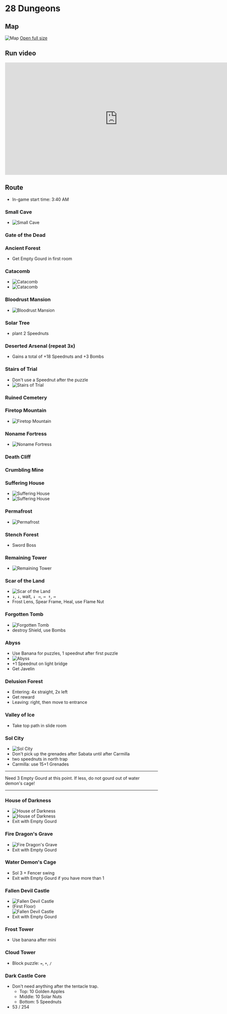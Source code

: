 # 28 Dungeons

## Map

![Map](./assets/28D_map.png)
[Open full size <i class="fa fa-arrows-alt" aria-hidden="true"></i>](./assets/28D_map.png)

## Run video

<iframe width="740" height="370" src="https://www.youtube.com/embed/uHMaErqqU_E" title="Boktai 1 28 Dungeons in 2:16:15" frameborder="0" allowfullscreen></iframe>

## Route

- In-game start time: 3:40 AM

### Small Cave

- ![Small Cave](./assets/28D_small-cave.png)

### Gate of the Dead

### Ancient Forest

- Get Empty Gourd in first room

### Catacomb

- ![Catacomb](./assets/28D_catacomb_1.png)
- ![Catacomb](./assets/28D_catacomb_2.png)

### Bloodrust Mansion

- ![Bloodrust Mansion](./assets/28D_bloodrust-mansion.png)

### Solar Tree

- plant 2 Speednuts

### Deserted Arsenal (repeat 3x)

- Gains a total of +18 Speednuts and +3 Bombs

### Stairs of Trial

- Don't use a Speednut after the puzzle
- ![Stairs of Trial](./assets/28D_stairs-of-trial.png)

### Ruined Cemetery

### Firetop Mountain

- ![Firetop Mountain](./assets/28D_firetop-mountain.png)

### Noname Fortress

- ![Noname Fortress](./assets/28D_noname-fortress.png)

### Death Cliff

### Crumbling Mine

### Suffering House

- ![Suffering House](./assets/28D_suffering-house_1.png)
- ![Suffering House](./assets/28D_suffering-house_2.png)

### Permafrost

- ![Permafrost](./assets/28D_permafrost.png)

### Stench Forest

- Sword Boss

### Remaining Tower

- ![Remaining Tower](./assets/28D_remaining-tower.png)

### Scar of the Land

- ![Scar of the Land](./assets/28D_scar-of-the-land.png)
- <kbd>↓</kbd>, <kbd>↓</kbd>, wait, <kbd>↓ →</kbd>, <kbd>→ ↑</kbd>, <kbd>→</kbd>
- Frost Lens, Spear Frame, Heal, use Flame Nut

### Forgotten Tomb

- ![Forgotten Tomb](./assets/28D_forgotten-tomb.png)
- destroy Shield, use Bombs

### Abyss

- Use Banana for puzzles, 1 speednut after first puzzle
- ![Abyss](./assets/28D_abyss.png)
- +1 Speednut on light bridge
- Get Javelin

### Delusion Forest

- Entering: 4x straight, 2x left
- Get reward
- Leaving: right, then move to entrance

### Valley of Ice

- Take top path in slide room

### Sol City

- ![Sol City](./assets/28D_sol-city.png)
- Don't pick up the grenades after Sabata until after Carmilla
- two speednuts in north trap
- Carmilla: use 15+1 Grenades

---
Need 3 Empty Gourd at this point. If less, do not gourd out of water demon's cage!

---

### House of Darkness

- ![House of Darkness](./assets/28D_house-of-darkness_1.png)
- ![House of Darkness](./assets/28D_house-of-darkness_2.png)
- Exit with Empty Gourd

### Fire Dragon's Grave

- ![Fire Dragon's Grave](./assets/28D_fire-dragons-grave.png)
- Exit with Empty Gourd

### Water Demon's Cage

- Sol 3 + Fencer swing
- Exit with Empty Gourd if you have more than 1

### Fallen Devil Castle

- ![Fallen Devil Castle](./assets/28D_fallen-devil-castle_1.png)
- (First Floor)  
  ![Fallen Devil Castle](./assets/28D_fallen-devil-castle_2.png)
- Exit with Empty Gourd

### Frost Tower

- Use banana after mini

### Cloud Tower

- Block puzzle: `=`, `+`, `/`

### Dark Castle Core

- Don't need anything after the tentacle trap.
  - Top: 10 Golden Apples
  - Middle: 10 Solar Nuts
  - Bottom: 5 Speednuts
- 53 / 254

